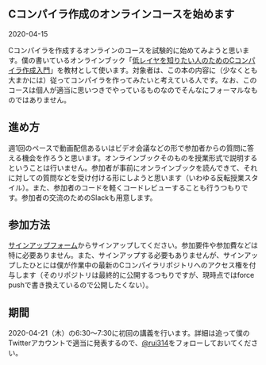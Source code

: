 ## Cコンパイラ作成のオンラインコースを始めます

2020-04-15

Cコンパイラを作成するオンラインのコースを試験的に始めてみようと思います。僕の書いているオンラインブック「[低レイヤを知りたい人のためのCコンパイラ作成入門](https://www.sigbus.info/compilerbook)」を教材として使います。対象者は、この本の内容に（少なくとも大まかには）従ってコンパイラを作ってみたいと考えている人です。なお、このコースは個人が適当に思いつきでやっているものなのでそんなにフォーマルなものではありません。

## 進め方

週1回のペースで動画配信あるいはビデオ会議などの形で参加者からの質問に答える機会を作ろうと思います。オンラインブックそのものを授業形式で説明するということは行いません。参加者が事前にオンラインブックを読んできて、それに対しての質問などを受け付ける形にしようと思います（いわゆる反転授業スタイル）。また、参加者のコードを軽くコードレビューすることも行うつもりです。参加者の交流のためのSlackも用意します。

## 参加方法

[サインアップフォーム](https://docs.google.com/forms/d/e/1FAIpQLSf3_26eZNJXNOvRgn4bMg9_onZeRsVzurzWo-mrf5dRdMbuHg/viewform?usp=sf_link)からサインアップしてください。参加要件や参加費などは特に必要ありません。また、サインアップする必要もありませんが、サインアップしたひとには僕が作業中の最新のCコンパイラリポジトリへのアクセス権を付与します（そのリポジトリは最終的に公開するつもりですが、現時点ではforce pushで書き換えているので公開したくない）。

## 期間

2020-04-21（木）の6:30〜7:30に初回の講義を行います。詳細は追って僕のTwitterアカウントで適当に発表するので、[@rui314](https://twitter.com/rui314)をフォローしておいてください。

